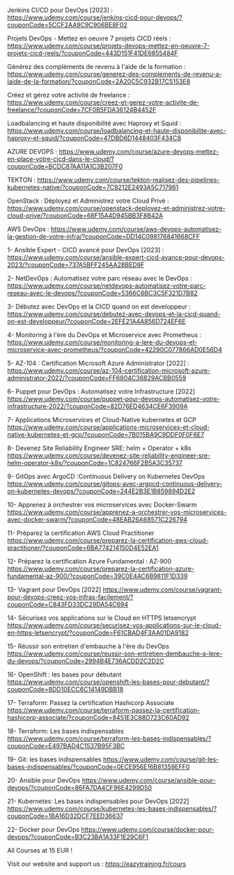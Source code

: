 Jenkins CI/CD pour DevOps [2023] : https://www.udemy.com/course/jenkins-cicd-pour-devops/?couponCode=5CCF2AA9C9C906BE8F02

Projets DevOps - Mettez en oeuvre 7 projets CICD réels : https://www.udemy.com/course/projets-devops-mettez-en-oeuvre-7-projets-cicd-reels/?couponCode=443D151F41DE6855484F

Générez des compléments de revenu à l'aide de la formation : https://www.udemy.com/course/generez-des-complements-de-revenu-a-laide-de-la-formation/?couponCode=2A20C5C932B17C5153E8

Créez et gérez votre activité de freelance : https://www.udemy.com/course/creez-et-gerez-votre-activite-de-freelance/?couponCode=7CF0B5FDA36124B4452F

Loadbalancing et haute disponibilité avec Haproxy et Squid : https://www.udemy.com/course/loadbalancing-et-haute-disponibilite-avec-haproxy-et-squid/?couponCode=47DBD6D1448403F434C8

AZURE DEVOPS : https://www.udemy.com/course/azure-devops-mettez-en-place-votre-cicd-dans-le-cloud/?couponCode=BCDC87AA11A1C3B207F0

TEKTON : https://www.udemy.com/course/tekton-realisez-des-pipelines-kubernetes-native/?couponCode=7C9212E2493A5C717961

OpenStack : Déployez et Administrez votre Cloud Privé : https://www.udemy.com/course/openstack-deployez-et-administrez-votre-cloud-prive/?couponCode=68F15A4D945BB3F8B42A

AWS DevOps : https://www.udemy.com/course/aws-devops-automatisez-la-gestion-de-votre-infra/?couponCode=DD14C098176841668CFF

1- Ansible Expert - CICD avancé pour DevOps [2023] : https://www.udemy.com/course/ansible-expert-cicd-avance-pour-devops-2023/?couponCode=737A5BFF245AA28BED9F

2- NetDevOps : Automatisez votre parc réseau avec le DevOps : https://www.udemy.com/course/netdevops-automatisez-votre-parc-reseau-avec-le-devops/?couponCode=5366C6BC3C5F321D7B82

3- Débutez avec DevOps et la CICD quand on est developpeur : https://www.udemy.com/course/debutez-avec-devops-et-la-cicd-quand-on-est-developpeur/?couponCode=2EFE21A4A856D724EF6E

4- Monitoring à l'ère du DevOps et Microservice avec Prometheus : https://www.udemy.com/course/monitoring-a-lere-du-devops-et-microservice-avec-prometheus/?couponCode=42290C077866AD0E56D4

5- AZ-104 : Certification Microsoft Azure Administrator [2022] : https://www.udemy.com/course/az-104-certification-microsoft-azure-administrator-2022/?couponCode=FF6804C36829ACBB0559

6- Puppet pour DevOps : Automatisez votre Infrastructure [2022] https://www.udemy.com/course/puppet-pour-devops-automatisez-votre-infrastructure-2022/?couponCode=82D76ED4634CE6F3909A

7- Applications Microservices et Cloud-Native kubernetes et GCP https://www.udemy.com/course/applications-microservices-et-cloud-native-kubernetes-et-gcp/?couponCode=7B015BA9C9DDF0F0F6E7

8- Devenez Site Reliability Engineer SRE: helm + Operator + k8s https://www.udemy.com/course/devenez-site-reliability-engineer-sre-helm-operator-k8s/?couponCode=1C824766F2B5A3C35737

9- GitOps avec ArgoCD :Continuous Delivery on Kubernetes DevOps https://www.udemy.com/course/gitops-avec-argocd-continuous-delivery-on-kubernetes-devops/?couponCode=244E2B3E1B859894D2E2

10- Apprenez à orchestrer vos microservices avec Docker-Swarm https://www.udemy.com/course/apprenez-a-orchestrer-vos-microservices-avec-docker-swarm/?couponCode=48EAB26A68571C226794

11- Préparez la certification AWS Cloud Practitioner https://www.udemy.com/course/preparez-la-certification-aws-cloud-practitioner/?couponCode=6BA774214150D4E52EA1

12- Préparez la certification Azure Fundamental : AZ-900  https://www.udemy.com/course/preparez-la-certification-azure-fundamental-az-900/?couponCode=39C0E4AC6B9811F1D339

13- Vagrant pour DevOps [2022] https://www.udemy.com/course/vagrant-pour-devops-creez-vos-infras-facilement/?couponCode=C843FD33DC29DA54C694

14- Sécurisez vos applications sur le Cloud en HTTPS letsencrypt https://www.udemy.com/course/securisez-vos-applications-sur-le-cloud-en-https-letsencrypt/?couponCode=F61CBAD4F3AA01DA9182

15- Réussir son entretien d'embauche à l'ère du DevOps
https://www.udemy.com/course/reussir-son-entretien-dembauche-a-lere-du-devops/?couponCode=2994B4E736ACDD2C2D2C

16- OpenShift : les bases pour débutant
https://www.udemy.com/course/openshift-les-bases-pour-debutant/?couponCode=8DD10ECC6C14149DBB18

17- Terraform: Passez la certification Hashicorp Associate
https://www.udemy.com/course/terraform-passez-la-certification-hashicorp-associate/?couponCode=8451E3C88D723C60AD92

18- Terraform: Les bases indispensables
https://www.udemy.com/course/terraform-les-bases-indispensables/?couponCode=E497BAD4C1537B95F3BC

19- Git: les bases indispensables
https://www.udemy.com/course/git-les-bases-indispensables/?couponCode=0ECE956E16B81359EFF0

20- Ansible pour DevOps
https://www.udemy.com/course/ansible-pour-devops/?couponCode=86FA7DA4CF96E4299D50

21- Kubernetes: Les bases indispensables pour DevOps [2022]
https://www.udemy.com/course/kubernetes-les-bases-indispensables/?couponCode=1BA16D32DCF7EED36637

22- Docker pour DevOps
https://www.udemy.com/course/docker-pour-devops/?couponCode=B3C23BA1A33F1E29C6F1



All Courses at 15 EUR !

Visit our website and support us : https://eazytraining.fr/cours
